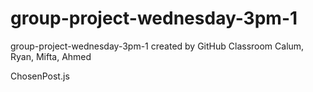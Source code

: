# group-project-wednesday-3pm-1
group-project-wednesday-3pm-1 created by GitHub Classroom
Calum, Ryan, Mifta, Ahmed 


ChosenPost.js